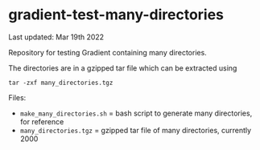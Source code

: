 # gradient-test-many-directories

Last updated: Mar 19th 2022

Repository for testing Gradient containing many directories.

The directories are in a gzipped tar file which can be extracted using

`tar -zxf many_directories.tgz`

Files:

 - `make_many_directories.sh` = bash script to generate many directories, for reference
 - `many_directories.tgz` = gzipped tar file of many directories, currently 2000
